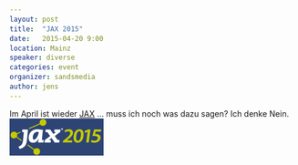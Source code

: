 ```yaml
---
layout: post
title:  "JAX 2015"
date:   2015-04-20 9:00
location: Mainz
speaker: diverse
categories: event
organizer: sandsmedia
author: jens
---
```

Im April ist wieder [JAX](https://jax.de/2015/) ... muss ich noch was dazu sagen? Ich denke Nein.
[![Jax Logo](/assets/jax-2015-logo-small.png)](https://jax.de/2015/)